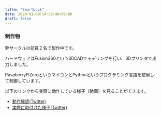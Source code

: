 ```yaml
---
title: "SmartLock"
date: 2020-03-09T14:39:48+09:00
draft: false
---
```


### 制作物
弊サークルの部員２名で製作中です。

ハードウェアはFusion360という3DCADでモデリングを行い、3Dプリンタで出力しました。

RaspberryPiZeroというマイコンとPythonというプログラミング言語を使用して制御しています。

以下のリンクから実際に動作している様子（動画）を見ることができます。
- [動作確認(Twitter)](https://twitter.com/Takahiro1472/status/1223190059576201216?s=20)
- [実際に取付けた様子(Twitter)](https://twitter.com/m_dotcube/status/1219554927762034689?s=20)
